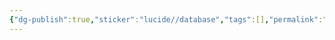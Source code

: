 ```yaml
---
{"dg-publish":true,"sticker":"lucide//database","tags":[],"permalink":"/DataBase Systems/LCU Database System/LCU Database System Course/LCU Database System Course/","dgPassFrontmatter":true,"noteIcon":"","created":"2025-04-15T20:28:05.010+08:00","updated":"2025-04-15T20:28:39.580+08:00"}
---
```


